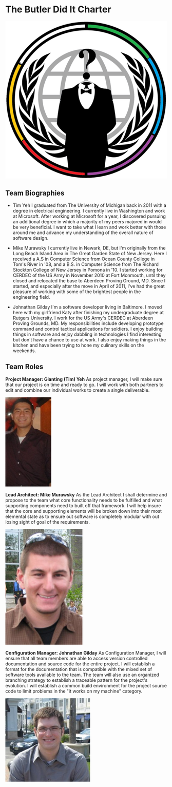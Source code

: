 # The Butler Did It Charter #
![Team Logo][logo]

## Team Biographies ##

*	Tim Yeh
	I graduated from The University of Michigan back in 2011 with a degree in electrical engineering. 
	I currently live in Washington and work at Microsoft. After working at Microsoft for a year, I discovered pursuing an additional degree in which a majority of my peers majored in would be very beneficial. 
	I want to take what I learn and work better with those around me and advance my understanding of the overall nature of software design.

*	Mike Murawsky
	I currently live in Newark, DE, but I'm originally from the Long Beach Island Area in The Great Garden State of New Jersey. 
	Here I received a A.S in Computer Science from Ocean County College in Tom's River in '08, and a B.S. in Computer Science from The Richard Stockton College of New Jersey in Pomona in '10. 
	I started working for CERDEC of the US Army in November 2010 at Fort Monmouth, until they closed and relocated the base to Aberdeen Proving Ground, MD. 
	Since I started, and especially after the move in April 	of 2011, I've had the great pleasure of working with some of the brightest people in the engineering field.

*	Johnathan Gilday
	I'm a software developer living in Baltimore. 
	I moved here with my girlfriend Katy after finishing my undergraduate degree at Rutgers University. 
	I work for the US Army's CERDEC at Aberdeen Proving Grounds, MD. 
	My responsibilities include developing prototype command and control tactical applications for soldiers. 
	I enjoy building things in software and enjoy dabbling in technologies I find interesting but don't have a chance to use at work. 
	I also enjoy making things in the kitchen and have been trying to hone my culinary skills on the weekends.
	
## Team Roles ##

**Project Manager: Gianting (Tim) Yeh**
	As project manager, I will make sure that our project is on time and ready to go. 
	I will work with both partners to edit and combine our individual works to create a single deliverable. 

![Gianting (Tim) Yeh][tim]

	
**Lead Architect: Mike Murawsky**
	As the Lead Architect I shall determine and propose to the team what core functionality needs to be fulfilled and what supporting components need to built off that framework.  I will help insure that the core and supporting elements will be broken down into their most elemental state as to ensure out software is completely modular with out losing sight of goal of the requirements.
	
![Michael Murawsky][mike]


**Configuration Manager: Johnathan Gilday**
	As Configuration Manager, I will ensure that all team members are able to access version controlled documentation and source code for the entire project. I will establish a format for the documentation that is compatible with the mixed set of software tools available to the team. The team will also use an organized branching strategy to establish a traceable pattern for the project's evolution. I will establish a common build environment for the project source code to limit problems in the "it works on my machine" category. 

![Johnathan Gilday][john]
	
	
[logo]: team-logo.png "It's always the Butler.."
[tim]: tim-bio-pic.jpg  "Gianting (Tim) Yeh"
[mike]: mike-bio-pic.png "Michael Murawsky"
[john]: john-bio-pic.jpg "Johnathan Gilday"
